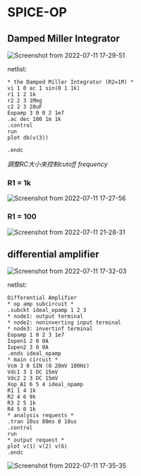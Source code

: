 # SPICE-OP
## **Damped Miller Integrator**

![Screenshot from 2022-07-11 17-29-51](https://user-images.githubusercontent.com/68816726/178234074-6e05f332-655b-40c7-9683-538bc50016a8.png)

netlist:
```
* the Damped Miller Integrator (R2=1M) *
vi 1 0 ac 1 sin(0 1 1k)
r1 1 2 1k
r2 2 3 1Meg
c2 2 3 20uF
Eopamp 3 0 0 2 1e7
.ac dec 100 1m 1k
.control
run
plot db(v(3))

.endc
```

*調整RC大小來控制cutoff frequency*
### R1 = 1k
![Screenshot from 2022-07-11 17-27-56](https://user-images.githubusercontent.com/68816726/178234206-b00e1393-44b0-453c-a87e-4a5b045af493.png)

### R1 = 100
![Screenshot from 2022-07-11 21-28-31](https://user-images.githubusercontent.com/68816726/178275259-6f353b85-be0e-4580-b273-1fbd25a35ca9.png)






## differential amplifier

![Screenshot from 2022-07-11 17-32-03](https://user-images.githubusercontent.com/68816726/178234546-16d2b531-967d-423b-b579-ac78aa22306e.png)

netlist:
```
Differential Amplifier
* op amp subcircuit *
.subckt ideal_opamp 1 2 3
* node1: output terminal
* node2: noninverting input terminal
* node3: invertinf terminal
Eopamp 1 0 2 3 1e7
Iopen1 2 0 0A
Iopen2 3 0 0A
.ends ideal_opamp
* main circuit *
Vcm 3 0 SIN (0 20mV 100Hz)
Vdc1 3 1 DC 15mV
Vdc2 2 3 DC 15mV
Xop_A1 6 5 4 ideal_opamp
R1 1 4 1k
R2 4 6 9k
R3 2 5 1k
R4 5 0 1k
* analysis requests *
.tran 10us 80ms 0 10us
.control
run
* output request *
plot v(1) v(2) v(6)
.endc
```

![Screenshot from 2022-07-11 17-35-35](https://user-images.githubusercontent.com/68816726/178235200-796c93b8-0b33-4cbd-9ca2-f5c7164ba30d.png)



